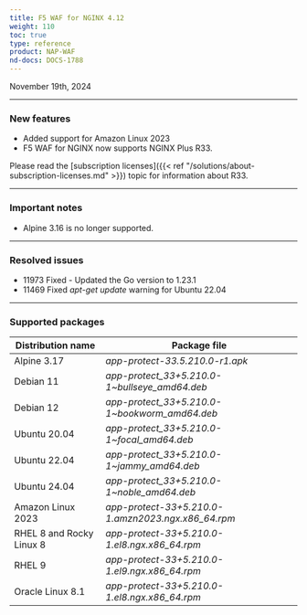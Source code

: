 ```yaml
---
title: F5 WAF for NGINX 4.12
weight: 110
toc: true
type: reference
product: NAP-WAF
nd-docs: DOCS-1788
---
```


November 19th, 2024

---

### New features

- Added support for Amazon Linux 2023
- F5 WAF for NGINX now supports NGINX Plus R33.

Please read the [subscription licenses]({{< ref "/solutions/about-subscription-licenses.md" >}}) topic for information about R33.

---

### Important notes

- Alpine 3.16 is no longer supported.

---

### Resolved issues

- 11973 Fixed - Updated the Go version to 1.23.1
- 11469 Fixed _apt-get update_ warning for Ubuntu 22.04

---

### Supported packages

| Distribution name        | Package file                                       |
|--------------------------|----------------------------------------------------|
| Alpine 3.17              | _app-protect-33.5.210.0-r1.apk_                    |
| Debian 11                | _app-protect_33+5.210.0-1\~bullseye_amd64.deb_     |
| Debian 12                | _app-protect_33+5.210.0-1\~bookworm_amd64.deb_     |
| Ubuntu 20.04             | _app-protect_33+5.210.0-1\~focal_amd64.deb_        |
| Ubuntu 22.04             | _app-protect_33+5.210.0-1\~jammy_amd64.deb_        |
| Ubuntu 24.04             | _app-protect_33+5.210.0-1\~noble_amd64.deb_        |
| Amazon Linux 2023        | _app-protect-33+5.210.0-1.amzn2023.ngx.x86_64.rpm_ |
| RHEL 8 and Rocky Linux 8 | _app-protect-33+5.210.0-1.el8.ngx.x86_64.rpm_      |
| RHEL 9                   | _app-protect-33+5.210.0-1.el9.ngx.x86_64.rpm_      |
| Oracle Linux 8.1         | _app-protect-33+5.210.0-1.el8.ngx.x86_64.rpm_      |